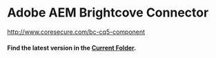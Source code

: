Adobe AEM Brightcove Connector
==============================

<http://www.coresecure.com/bc-cq5-component>

#### Find the latest version in the [Current Folder](https://github.com/coresecure/Adobe-CQ5-Brightcove-Connector/tree/master/current).

